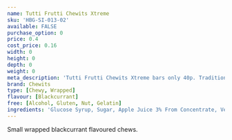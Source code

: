 ```yaml
---
name: Tutti Frutti Chewits Xtreme
sku: 'HBG-SI-013-02'
available: FALSE
purchase_option: 0
price: 0.4
cost_price: 0.16
width: 0
height: 0
depth: 0
weight: 0
meta_description: 'Tutti Frutti Chewits Xtreme bars only 40p. Traditional sweets and more at Humbugs Confectionery Store. Specialists in satisfying your sweet tooth!'
brand: Chewits
type: [Chewy, Wrapped]
flavour: [Blackcurrant]
free: [Alcohol, Gluten, Nut, Gelatin]
ingredients: 'Glucose Syrup, Sugar, Apple Juice 3% From Concentrate, Vegetable Oil, Citric Acid, Lactic Acid, Egg White, Hydrolysed Rice Protein, Flavouring, Colour: Anthocyanin'
---
```

Small wrapped blackcurrant flavoured chews.